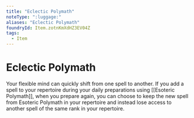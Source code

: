 ```yaml
---
title: "Eclectic Polymath"
noteType: ":luggage:"
aliases: "Eclectic Polymath"
foundryId: Item.zotnKmXdHZ3EV04Z
tags:
  - Item
---
```


# Eclectic Polymath

Your flexible mind can quickly shift from one spell to another. If you add a spell to your repertoire during your daily preparations using [[Esoteric Polymath]], when you prepare again, you can choose to keep the new spell from Esoteric Polymath in your repertoire and instead lose access to another spell of the same rank in your repertoire.

